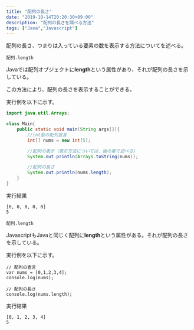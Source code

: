 ```yaml
---
title: "配列の長さ"
date: "2019-10-14T20:20:30+09:00"
description: "配列の長さを調べる方法"
tags: ["Java","Javascript"]
---
```


配列の長さ、つまりは入っている要素の数を表示する方法についてを述べる。

<div class="note_content_by_programming_language" id="note_content_Java">

```
配列.length
```

Javaでは配列オブジェクトに**length**という属性があり、それが配列の長さを示している。

この方法により、配列の長さを表示することができる。

実行例を以下に示す。

```java
import java.util.Arrays;

class Main{
    public static void main(String args[]){
        //int型の配列宣言
        int[] nums = new int[5];

        //配列の表示（表示方法については、後の章で述べる）
        System.out.println(Arrays.toString(nums));

        //配列の長さ
        System.out.println(nums.length);
    }
}
```

実行結果

```
[0, 0, 0, 0, 0]
5
```

</div>
<div class="note_content_by_programming_language" id="note_content_Javascript">

```
配列.length
```

JavascriptもJavaと同じく配列に**length**という属性がある。それが配列の長さを示している。

実行例を以下に示す。

```
// 配列の宣言
var nums = [0,1,2,3,4];
console.log(nums);

// 配列の長さ
console.log(nums.length);
```

実行結果

```
[0, 1, 2, 3, 4]
5
```

</div>

